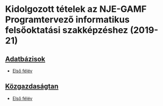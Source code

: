 # Kidolgozott tételek az NJE-GAMF Programtervező informatikus felsőoktatási szakképzéshez (2019-21)

## [Adatbázisok](Database/README.md)

* [Első félév](Database/first_semester.md)

## [Közgazdaságtan](Economics/README.md)

* [Első félév](Economics/first_semester.md)
